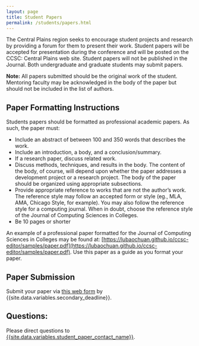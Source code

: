 ```yaml
---
layout: page         
title: Student Papers
permalink: /students/papers.html
---
```


The Central Plains region seeks to encourage student projects and research by providing a forum for them to present their work. Student papers will be accepted for presentation during the conference and will be posted on the CCSC: Central Plains web site. Student papers will not be published in the
Journal. Both undergraduate and graduate students may submit papers.

**Note:** All papers submitted should be the original work of the student. Mentoring faculty may be acknowledged in the body of the paper but should not be included in the list of authors.

## Paper Formatting Instructions

Students papers should be formatted as professional academic papers. As such, the paper must:

* Include an abstract of between 100 and 350 words that describes the work.
* Include an introduction, a body, and a conclusion/summary.
* If a research paper, discuss related work.
* Discuss methods, techniques, and results in the body. The content of the body, of course, will depend upon whether the paper addresses a development project or a research project. The body of the paper should be organized using appropriate subsections.
* Provide appropriate reference to works that are not the author’s work. The reference style may follow an accepted form or style (eg., MLA, AMA, Chicago Style, for example). You may also follow the reference style for a computing journal. When in doubt, choose the reference style of the Journal of Computing Sciences in Colleges.
* Be 10 pages or shorter

An example of a professional paper formatted for the Journal of Computing Sciences in Colleges may be found at: [https://lubaochuan.github.io/ccsc-editor/samples/paper.pdf](https://lubaochuan.github.io/ccsc-editor/samples/paper.pdf). Use this paper as a guide as you format your paper.

## Paper Submission

Submit your paper via [this web form]({{site.data.variables.student_paper_web_form}}) by {{site.data.variables.secondary_deadline}}.

## Questions:

Please direct questions to [{{site.data.variables.student_paper_contact_name}}](mailto:{{site.data.variables.student_paper_contact_email}}).
